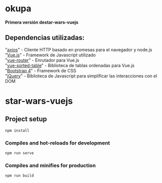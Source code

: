 # okupa
__Primera versión destar-wars-vuejs__   
   
## Dependencias utilizadas:   
   
  "[axios](https://github.com/axios/axios)" - Cliente HTTP basado en promesas para el navegador y node.js     
  "[Vue.js](https://vuejs.org/)" - Framework de Javascript utilizado   
  "[vue-router](https://router.vuejs.org/)" - Enrutador para Vue.js   
  "[vue-sorted-table](https://github.com/BernhardtD/vue-sorted-table)" - Biblioteca de tablas ordenadas para Vue.js   
  "[Bootstrap 4](https://blog.getbootstrap.com/2019/11/28/bootstrap-4-4-1/)" - Framework de CSS    
  "[jQuery](https://jquery.com/)" - Biblioteca de Javascript para simplificar las interacciones con el DOM   

# star-wars-vuejs

## Project setup
```
npm install
```

### Compiles and hot-reloads for development
```
npm run serve
```

### Compiles and minifies for production
```
npm run build
```

